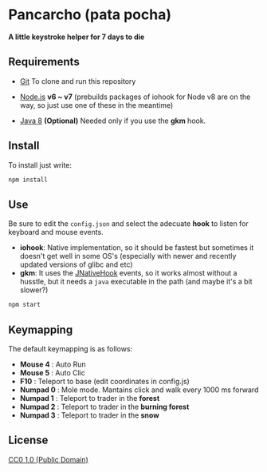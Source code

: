 # Pancarcho (pata pocha)

**A little keystroke helper for 7 days to die**

## Requirements

- [Git](https://git-scm.com) To clone and run this repository

- [Node.js](https://nodejs.org/en/download/) **v6 ~ v7** (prebuilds packages of iohook for Node v8 are on the way, so just use one of these in the meantime)
- [Java 8](http://www.oracle.com/technetwork/java/javase/downloads/jdk8-downloads-2133151.html) **(Optional)** Needed only if you use the **gkm** hook.

## Install

To install just write:

```bash
npm install
```

## Use

Be sure to edit the `config.json` and select the adecuate **hook** to listen for keyboard and mouse events.

- **iohook**: Native implementation, so it should be fastest but sometimes it doesn't get well in some OS's (especially with newer and recently updated versions of glibc and etc)
- **gkm**: It uses the [JNativeHook](https://github.com/kwhat/jnativehook) events, so it works almost without a husstle, but it needs a `java` executable in the path (and maybe it's a bit slower?)

```bash
npm start
```

## Keymapping

The default keymapping is as follows:

- **Mouse 4** : Auto Run
- **Mouse 5** : Auto Clic
- **F10** : Teleport to base (edit coordinates in config.js)
- **Numpad 0** : Mole mode. Mantains click and walk every 1000 ms forward
- **Numpad 1** : Teleport to trader in the **forest**
- **Numpad 2** : Teleport to trader in the **burning forest**
- **Numpad 3** : Teleport to trader in the **snow**

## License

[CC0 1.0 (Public Domain)](LICENSE.md)
